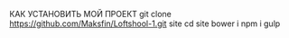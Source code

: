 КАК УСТАНОВИТЬ МОЙ ПРОЕКТ
git clone https://github.com/Maksfin/Loftshool-1.git site
cd site
bower i
npm i
gulp

